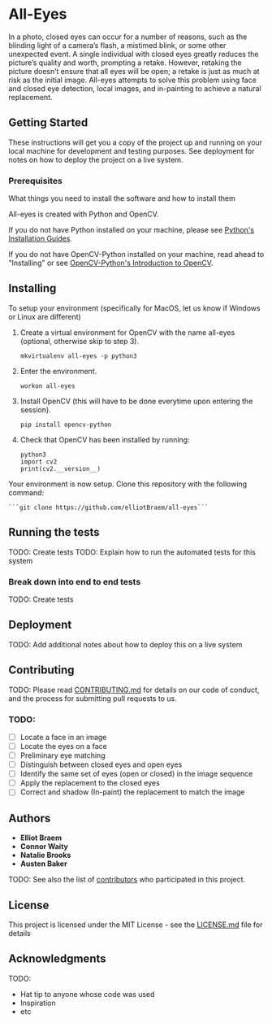 # All-Eyes

  In a photo, closed eyes can occur for a number of reasons, such as the blinding light of a camera’s flash, a mistimed blink, or some other unexpected event. A single individual with closed eyes greatly reduces the picture’s quality and worth, prompting a retake. However, retaking the picture doesn’t ensure that all eyes will be open; a retake is just as much at risk as the initial image. All-eyes attempts to solve this problem using face and closed eye detection, local images, and in-painting to achieve a natural replacement.

## Getting Started

These instructions will get you a copy of the project up and running on your local machine for development and testing purposes. See deployment for notes on how to deploy the project on a live system.

### Prerequisites

What things you need to install the software and how to install them

All-eyes is created with Python and OpenCV.

If you do not have Python installed on your machine, please see [Python's Installation Guides](https://docs.python-guide.org/starting/installation/).

If you do not have OpenCV-Python installed on your machine, read ahead to "Installing" or see [OpenCV-Python's Introduction to OpenCV](https://opencv-python-tutroals.readthedocs.io/en/latest/py_tutorials/py_setup/py_table_of_contents_setup/py_table_of_contents_setup.html#py-table-of-content-setup).
	

## Installing

To setup your environment (specifically for MacOS, let us know if Windows or Linux are different)

1. Create a virtual environment for OpenCV with the name all-eyes (optional, otherwise skip to step 3).

	```mkvirtualenv all-eyes -p python3```

2. Enter the environment.

	```workon all-eyes```

3. Install OpenCV (this will have to be done everytime upon entering the session).

	```pip install opencv-python```

4. Check that OpenCV has been installed by running:

	```python3
	python3
	import cv2
	print(cv2.__version__)
	```


Your environment is now setup. Clone this repository with the following command:

	```git clone https://github.com/elliotBraem/all-eyes```


## Running the tests

TODO: Create tests
TODO: Explain how to run the automated tests for this system

### Break down into end to end tests

TODO: Create tests

## Deployment

TODO: Add additional notes about how to deploy this on a live system

## Contributing

TODO: Please read [CONTRIBUTING.md]() for details on our code of conduct, and the process for submitting pull requests to us.

### TODO:

- [ ] Locate a face in an image
- [ ] Locate the eyes on a face
- [ ] Preliminary eye matching
- [ ] Distinguish between closed eyes and open eyes
- [ ] Identify the same set of eyes (open or closed) in the image sequence
- [ ] Apply the replacement to the closed eyes
- [ ] Correct and shadow (In-paint) the replacement to match the image

## Authors

* **Elliot Braem**
* **Connor Waity**
* **Natalie Brooks**
* **Austen Baker**

TODO: See also the list of [contributors](https://github.com/your/project/contributors) who participated in this project.

## License

This project is licensed under the MIT License - see the [LICENSE.md](LICENSE.md) file for details

## Acknowledgments

TODO: 
* Hat tip to anyone whose code was used
* Inspiration
* etc
